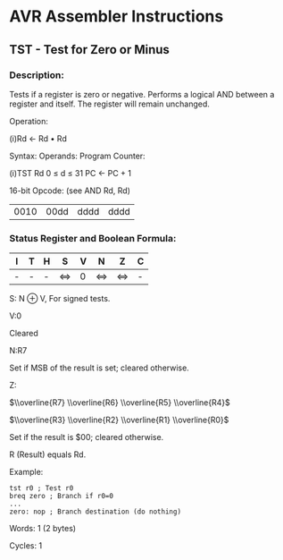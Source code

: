 AVR Assembler Instructions
==========================

TST - Test for Zero or Minus
----------------------------

### <a href="" id="N1A4B4"></a> Description:

Tests if a register is zero or negative. Performs a logical AND between a register and itself. The register will remain unchanged.

Operation:

(i)Rd ← Rd • Rd

Syntax: Operands: Program Counter:

(i)TST Rd 0 ≤ d ≤ 31 PC ← PC + 1

16-bit Opcode: (see AND Rd, Rd)

|      |      |      |      |
|------|------|------|------|
| 0010 | 00dd | dddd | dddd |

### <a href="" id="N1A4E7"></a> Status Register and Boolean Formula:

| I   | T   | H   | S   | V   | N   | Z   | C   |
|-----|-----|-----|-----|-----|-----|-----|-----|
| -   | -   | -   | ⇔   | 0   | ⇔   | ⇔   | -   |

S: N ⊕ V, For signed tests.

V:0

Cleared

N:R7

Set if MSB of the result is set; cleared otherwise.

Z:

$\\overline{R7} \\overline{R6} \\overline{R5} \\overline{R4}$

$\\overline{R3} \\overline{R2} \\overline{R1} \\overline{R0}$

Set if the result is $00; cleared otherwise.

R (Result) equals Rd.

Example:

``` programlisting
tst r0 ; Test r0
breq zero ; Branch if r0=0
...
zero: nop ; Branch destination (do nothing)
```

Words: 1 (2 bytes)

Cycles: 1
